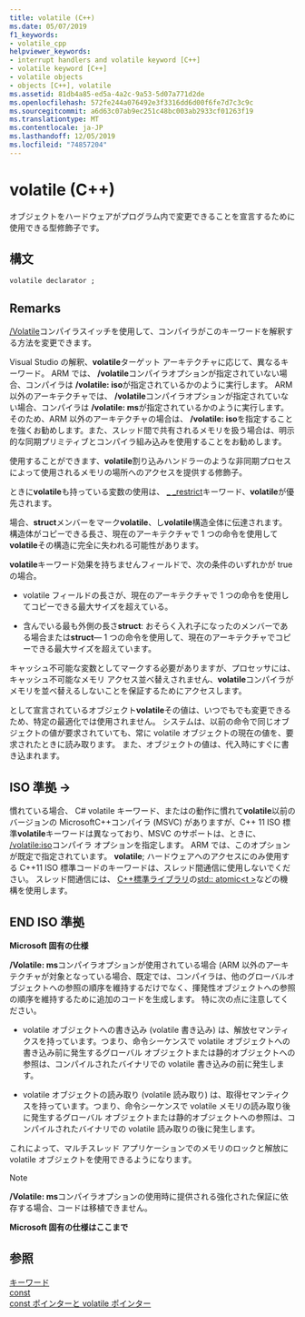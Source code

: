 ```yaml
---
title: volatile (C++)
ms.date: 05/07/2019
f1_keywords:
- volatile_cpp
helpviewer_keywords:
- interrupt handlers and volatile keyword [C++]
- volatile keyword [C++]
- volatile objects
- objects [C++], volatile
ms.assetid: 81db4a85-ed5a-4a2c-9a53-5d07a771d2de
ms.openlocfilehash: 572fe244a076492e3f3316dd6d00f6fe7d7c3c9c
ms.sourcegitcommit: a6d63c07ab9ec251c48bc003ab2933cf01263f19
ms.translationtype: MT
ms.contentlocale: ja-JP
ms.lasthandoff: 12/05/2019
ms.locfileid: "74857204"
---
```

# <a name="volatile-c"></a>volatile (C++)

オブジェクトをハードウェアがプログラム内で変更できることを宣言するために使用できる型修飾子です。

## <a name="syntax"></a>構文

```
volatile declarator ;
```

## <a name="remarks"></a>Remarks

[/Volatile](../build/reference/volatile-volatile-keyword-interpretation.md)コンパイラスイッチを使用して、コンパイラがこのキーワードを解釈する方法を変更できます。

Visual Studio の解釈、**volatile**ターゲット アーキテクチャに応じて、異なるキーワード。 ARM では、 **/volatile**コンパイラオプションが指定されていない場合、コンパイラは **/volatile: iso**が指定されているかのように実行します。 ARM 以外のアーキテクチャでは、 **/volatile**コンパイラオプションが指定されていない場合、コンパイラは **/volatile: ms**が指定されているかのように実行します。そのため、ARM 以外のアーキテクチャの場合は、 **/volatile: iso**を指定することを強くお勧めします。また、スレッド間で共有されるメモリを扱う場合は、明示的な同期プリミティブとコンパイラ組み込みを使用することをお勧めします。

使用することができます、**volatile**割り込みハンドラーのような非同期プロセスによって使用されるメモリの場所へのアクセスを提供する修飾子。

ときに**volatile**も持っている変数の使用は、 [_ _restrict](../cpp/extension-restrict.md)キーワード、**volatile**が優先されます。

場合、**struct**メンバーをマーク**volatile**、し**volatile**構造全体に伝達されます。 構造体がコピーできる長さ、現在のアーキテクチャで 1 つの命令を使用して**volatile**その構造に完全に失われる可能性があります。

**volatile**キーワード効果を持ちませんフィールドで、次の条件のいずれかが true の場合。

- volatile フィールドの長さが、現在のアーキテクチャで 1 つの命令を使用してコピーできる最大サイズを超えている。

- 含んでいる最も外側の長さ**struct**: おそらく入れ子になったのメンバーである場合または**struct**— 1 つの命令を使用して、現在のアーキテクチャでコピーできる最大サイズを超えています。

キャッシュ不可能な変数としてマークする必要がありますが、プロセッサには、キャッシュ不可能なメモリ アクセス並べ替えされません、**volatile**コンパイラがメモリを並べ替えるしないことを保証するためにアクセスします。

として宣言されているオブジェクト**volatile**その値は、いつでもでも変更できるため、特定の最適化では使用されません。  システムは、以前の命令で同じオブジェクトの値が要求されていても、常に volatile オブジェクトの現在の値を、要求されたときに読み取ります。  また、オブジェクトの値は、代入時にすぐに書き込まれます。

## <a name="iso-compliant"></a>ISO 準拠 →

慣れている場合、 C# volatile キーワード、またはの動作に慣れて**volatile**以前のバージョンの MicrosoftC++コンパイラ (MSVC) がありますが、C++ 11 ISO 標準**volatile**キーワードは異なっており、MSVC のサポートは、ときに、 [/volatile:iso](../build/reference/volatile-volatile-keyword-interpretation.md)コンパイラ オプションを指定します。 ARM では、このオプションが既定で指定されています。 **volatile**; ハードウェアへのアクセスにのみ使用する C++11 ISO 標準コードのキーワードは、スレッド間通信に使用しないでください。 スレッド間通信には、 [ C++標準ライブラリ](../standard-library/cpp-standard-library-reference.md)の[std:: atomic\<t >](../standard-library/atomic.md)などの機構を使用します。

## <a name="end-of-iso-compliant"></a>END ISO 準拠

**Microsoft 固有の仕様**

**/Volatile: ms**コンパイラオプションが使用されている場合 (ARM 以外のアーキテクチャが対象となっている場合、既定では、コンパイラは、他のグローバルオブジェクトへの参照の順序を維持するだけでなく、揮発性オブジェクトへの参照の順序を維持するために追加のコードを生成します。 特に次の点に注意してください。

- volatile オブジェクトへの書き込み (volatile 書き込み) は、解放セマンティクスを持っています。つまり、命令シーケンスで volatile オブジェクトへの書き込み前に発生するグローバル オブジェクトまたは静的オブジェクトへの参照は、コンパイルされたバイナリでの volatile 書き込みの前に発生します。

- volatile オブジェクトの読み取り (volatile 読み取り) は、取得セマンティクスを持っています。つまり、命令シーケンスで volatile メモリの読み取り後に発生するグローバル オブジェクトまたは静的オブジェクトへの参照は、コンパイルされたバイナリでの volatile 読み取りの後に発生します。

これによって、マルチスレッド アプリケーションでのメモリのロックと解放に volatile オブジェクトを使用できるようになります。

> [!NOTE]
>  **/Volatile: ms**コンパイラオプションの使用時に提供される強化された保証に依存する場合、コードは移植できません。

**Microsoft 固有の仕様はここまで**

## <a name="see-also"></a>参照

[キーワード](../cpp/keywords-cpp.md)<br/>
[const](../cpp/const-cpp.md)<br/>
[const ポインターと volatile ポインター](../cpp/const-and-volatile-pointers.md)